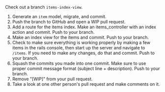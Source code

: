 Check out a branch `items-index-view`. 

1. Generate an `item` model, migrate, and commit.  
2. Push the branch to GitHub and open a WIP pull request.
3. Add a route for the items index. Make an items_controller with an index action and commit. Push to your branch.
4. Make an index view for the items and commit. Push to your branch.
5. Check to make sure everything is working properly by making a few items in the rails console, then start up the server and navigate to `/items`. If you need to make any changes, do that and commit. Push to your branch.
6. Squash the commits you made into one commit. Make sure to use proper commit message format (subject line + description). Push to your branch.
7. Remove "[WIP]" from your pull request.
8. Take a look at one other person's pull request and make comments on it.

